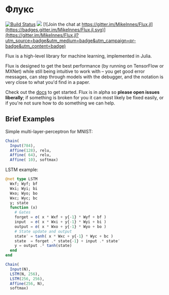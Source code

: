 # Флукс

[![Build Status](https://travis-ci.org/MikeInnes/Flux.jl.svg?branch=master)](https://travis-ci.org/MikeInnes/Flux.jl) [![](https://img.shields.io/badge/docs-stable-blue.svg)](https://mikeinnes.github.io/Flux.jl/stable) [![Join the chat at https://gitter.im/MikeInnes/Flux.jl](https://badges.gitter.im/MikeInnes/Flux.jl.svg)](https://gitter.im/MikeInnes/Flux.jl?utm_source=badge&utm_medium=badge&utm_campaign=pr-badge&utm_content=badge)

Flux is a high-level library for machine learning, implemented in Julia.

Flux is designed to get the best performance (by running on TensorFlow or MXNet) while still being intuitive to work with – you get good error messages, can step through models with the debugger, and the notation is very close to what you'd find in a paper.

Check out the [docs](https://mikeinnes.github.io/Flux.jl/stable/) to get started. Flux is in alpha so **please open issues liberally**; if something is broken for you it can most likely be fixed easily, or if you're not sure how to do something we can help.

## Brief Examples

Simple multi-layer-perceptron for MNIST:

```julia
Chain(
  Input(784),
  Affine(128), relu,
  Affine( 64), relu,
  Affine( 10), softmax)
```

LSTM example:

```julia
@net type LSTM
  Wxf; Wyf; bf
  Wxi; Wyi; bi
  Wxo; Wyo; bo
  Wxc; Wyc; bc
  y; state
  function (x)
    # Gates
    forget = σ( x * Wxf + y{-1} * Wyf + bf )
    input  = σ( x * Wxi + y{-1} * Wyi + bi )
    output = σ( x * Wxo + y{-1} * Wyo + bo )
    # State update and output
    state′ = tanh( x * Wxc + y{-1} * Wyc + bc )
    state  = forget .* state{-1} + input .* state′
    y = output .* tanh(state)
  end
end

Chain(
  Input(N),
  LSTM(N, 256),
  LSTM(256, 256),
  Affine(256, N),
  softmax)
```
